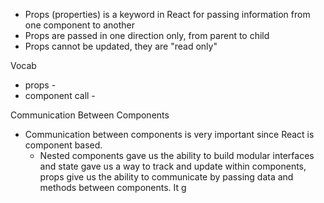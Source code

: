 - Props (properties) is a keyword in React for passing information from one component to another
- Props are passed in one direction only, from parent to child
- Props cannot be updated, they are "read only"

Vocab
- props -
- component call - 

Communication Between Components
- Communication between components is very important since React is component based.  
    - Nested components gave us the ability to build modular interfaces and state gave us a way to track and update within components, props give us the ability to communicate by passing data and methods between components.  It g